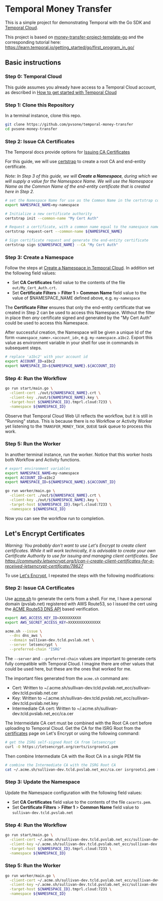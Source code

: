 # Temporal Money Transfer

This is a simple project for demonstrating Temporal with the Go SDK and [Temporal Cloud](https://cloud.temporal.io).

This project is based on [money-transfer-project-template-go](https://github.com/temporalio/money-transfer-project-template-go) and the corresponding tutorial here: https://learn.temporal.io/getting_started/go/first_program_in_go/

## Basic instructions

### Step 0: Temporal Cloud

This guide assumes you already have access to a Temporal Cloud account, as described in [How to get started with Temporal Cloud](https://docs.temporal.io/cloud/how-to-get-started-with-temporal-cloud)

### Step 1: Clone this Repository

In a terminal instance, clone this repo.

```bash
git clone https://github.com/pvsone/temporal-money-transfer
cd pvsone-money-transfer
```

### Step 2: Issue CA Certificates

The Temporal docs provide options for [Issuing CA Certificates](https://docs.temporal.io/cloud/how-to-get-started-with-temporal-cloud#issue-ca-certificates)

For this guide, we will use [certstrap](https://github.com/square/certstrap) to create a root CA and end-entity certificate.

_Note: In Step 3 of this guide, we will **Create a Namespace**, during which we will supply a value for 
the Namespace Name.  We will use the Namespace Name as the Common Name of the end-entity certificate
that is created here in Step 2._

```bash
# set the Namespace Name for use as the Common Name in the certstrap commands below
export NAMESPACE_NAME=my-namespace

# Initialize a new certificate authority
certstrap init --common-name "My Cert Auth"

# Request a certificate, with a common name equal to the namespace name
certstrap request-cert --common-name ${NAMESPACE_NAME}

# Sign certificate request and generate the end-entity certificate
certstrap sign ${NAMESPACE_NAME} --CA "My Cert Auth"
```

### Step 3: Create a Namespace

Follow the steps at [Create a Namespace in Temporal Cloud](https://docs.temporal.io/cloud/how-to-manage-namespaces-in-temporal-cloud/#create-a-namespace-in-temporal-cloud).  In addition set the following field values:
* Set **CA Certificates** field value to the contents of the file `out/My_Cert_Auth.crt`.
* Set **Certificate Filters** > **Filter 1** > **Common Name** field value to the value of $NAMESPACE_NAME defined above, e.g. `my-namespace`

The **Certificate Filter** ensures that only the end-entity certificate that we created in Step 2
can be used to access this Namespace.  Without the filter in place then _any_ certificate signed 
and generated by the "My Cert Auth" could be used to access this Namespace.

After successful creation, the Namespace will be given a unique Id of the form `<namespace_name>.<account_id>`, e.g. `my-namespace.a1bc2`.  Export this value as environment variable in your shell for use in commands in subsequent steps.

```bash
# replace 'a1bc2' with your account id
export ACCOUNT_ID=a1bc2
export NAMESPACE_ID=${NAMESPACE_NAME}.${ACCOUNT_ID}
```

### Step 4: Run the Workflow

```bash
go run start/main.go \
  -client-cert ./out/${NAMESPACE_NAME}.crt \
  -client-key ./out/${NAMESPACE_NAME}.key \
  -target-host ${NAMESPACE_ID}.tmprl.cloud:7233 \
  -namespace ${NAMESPACE_ID}
```

Observe that Temporal Cloud Web UI reflects the workflow, but it is still in "Running" status. This is because there is no Workflow or Activity Worker yet listening to the `TRANSFER_MONEY_TASK_QUEUE` task queue to process this work.

### Step 5: Run the Worker

In another terminal instance, run the worker. Notice that this worker hosts both Workflow and Activity functions.

```bash
# export environment variables 
export NAMESPACE_NAME=my-namespace
export ACCOUNT_ID=a1bc2
export NAMESPACE_ID=${NAMESPACE_NAME}.${ACCOUNT_ID}

go run worker/main.go \
  -client-cert ./out/${NAMESPACE_NAME}.crt \
  -client-key ./out/${NAMESPACE_NAME}.key \
  -target-host ${NAMESPACE_ID}.tmprl.cloud:7233 \
  -namespace ${NAMESPACE_ID}
```

Now you can see the workflow run to completion. 


## Let's Encrypt Certificates
_Warning: You probably don't want to use Let's Encrypt to create client certificates.  While it will work technically, it is advisable to create your own Certificate Authority to use for issuing and managing client certificates.  See https://community.letsencrypt.org/t/can-i-create-client-certificates-for-a-received-letsencrypt-certificate/78627_

To use [Let's Encrypt](https://letsencrypt.org/), I repeated the steps with the following modifications:

### Step 2: Issue CA Certificates

Use [acme.sh](https://github.com/acmesh-official/acme.sh) to generate the certs from a shell.  For me, I have a personal domain (pvslab.net) registered with AWS Route53, so I issued the cert using the [ACME Route53 DNS API](https://github.com/acmesh-official/acme.sh/wiki/dnsapi#10-use-amazon-route53-domain-api) based verification.

```bash
export AWS_ACCESS_KEY_ID=XXXXXXXXXX
export AWS_SECRET_ACCESS_KEY=XXXXXXXXXXXXXXX

acme.sh --issue \
  --dns dns_aws \
  --domain sullivan-dev.tcld.pvslab.net \
  --server letsencrypt \
  --preferred-chain "ISRG"
```

The `--server` and `--preferred-chain` values are important to generate certs fully compatible with Temporal Cloud. I imagine there are other values that could be used here, but these are the ones that worked for me.

The important files generated from the `acme.sh` command are:
* Cert: Written to ~/.acme.sh/sullivan-dev.tcld.pvslab.net_ecc/sullivan-dev.tcld.pvslab.net.cer
* Key: Written to ~/.acme.sh/sullivan-dev.tcld.pvslab.net_ecc/sullivan-dev.tcld.pvslab.net.key
* Intermediate CA cert: Written to ~/.acme.sh/sullivan-dev.tcld.pvslab.net_ecc/ca.cer

The Intermeidate CA cert must be combined with the Root CA cert before uploading to Temporal Cloud.  Get the CA for the ISRG Root from the [certificates](https://letsencrypt.org/certificates/) page on Let's Encrypt or using the following command:

```bash
# get the ISRG self-signed Root CA from letsencrypt
curl -O https://letsencrypt.org/certs/isrgrootx1.pem
```

Then combine Intermediate CA with the Root CA in a single PEM file
```bash
# combine the Intermediate CA with the ISRG Root CA
cat ~/.acme.sh/sullivan-dev.tcld.pvslab.net_ecc/ca.cer isrgrootx1.pem > cacerts.pem
```

### Step 3: Update the Namespace

Update the Namespace configuration with the following field values:
* Set **CA Certificates** field value to the contents of the file `cacerts.pem`.
* Set **Certificate Filters** > **Filter 1** > **Common Name** field value to `sullivan-dev.tcld.pvslab.net`

### Step 4: Run the Workflow

```bash
go run start/main.go \
  -client-cert ~/.acme.sh/sullivan-dev.tcld.pvslab.net_ecc/sullivan-dev.tcld.pvslab.net.cer \
  -client-key ~/.acme.sh/sullivan-dev.tcld.pvslab.net_ecc/sullivan-dev.tcld.pvslab.net.key \
  -target-host ${NAMESPACE_ID}.tmprl.cloud:7233 \
  -namespace ${NAMESPACE_ID}
```

### Step 5: Run the Worker

```bash
go run worker/main.go \
  -client-cert ~/.acme.sh/sullivan-dev.tcld.pvslab.net_ecc/sullivan-dev.tcld.pvslab.net.cer \
  -client-key ~/.acme.sh/sullivan-dev.tcld.pvslab.net_ecc/sullivan-dev.tcld.pvslab.net.key \
  -target-host ${NAMESPACE_ID}.tmprl.cloud:7233 \
  -namespace ${NAMESPACE_ID}
```
